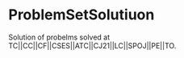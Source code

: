 # ProblemSetSolutiuon


Solution of  probelms solved at TC||CC||CF||CSES||ATC||CJ21||LC||SPOJ||PE||TO.
